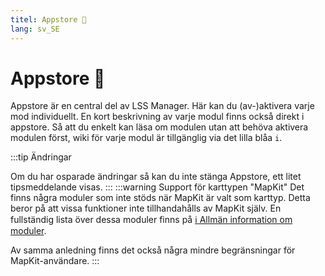 ```yaml
---
titel: Appstore 🛒
lang: sv_SE
---
```


# Appstore :shopping_cart:

Appstore är en central del av LSS Manager. Här kan du (av-)aktivera varje mod individuellt. En kort beskrivning av varje modul finns också direkt i appstore.
Så att du enkelt kan läsa om modulen utan att behöva aktivera modulen först, wiki för varje modul är tillgänglig via det lilla blåa `i`.

:::tip Ändringar

Om du har osparade ändringar så kan du inte stänga Appstore, ett litet tipsmeddelande visas.
:::
:::warning Support för karttypen "MapKit"
Det finns några moduler som inte stöds när MapKit är valt som karttyp. Detta beror på att vissa funktioner inte tillhandahålls av MapKit själv. En fullständig lista över dessa moduler finns på [ℹ️ Allmän information om moduler][docs.apps].

Av samma anledning finns det också några mindre begränsningar för MapKit-användare.
:::



<!-- ==START_FOOTER== Do NOT edit anything below this line! Any edits will be removed as content is auto generated! -->
[lssm.status]: https://status.lss-manager.de/
[lssm.discord]: https://discord.gg/RcTNjpB
[lssm.userscript]: https://v4.lss-manager.de/lssm-v4.user.js
[lssm.donations]: https://donate.lss-manager.de/
[docs]: https://docs.lss-manager.de/
[docs.home]: /sv_SE/
[docs.apps]: /sv_SE/apps.md
[docs.appstore]: /sv_SE/appstore.md
[docs.bugs]: /sv_SE/bugs.md
[docs.error_report]: /sv_SE/error_report.md
[docs.faq]: /sv_SE/faq.md
[docs.metadata]: /sv_SE/metadata.md
[docs.other]: /sv_SE/other.md
[docs.settings]: /sv_SE/settings.md
[docs.suggestions]: /sv_SE/suggestions.md
[docs.support]: /sv_SE/support.md
[games.self]: https://larmcentralen-spelet.se
[tampermonkey]: https://tampermonkey.net/
[github]: https://github.com/LSS-Manager/LSSM-V.4
[github.issues]: https://github.com/LSS-Manager/LSSM-V.4/issues
[github.issues.open]: https://github.com/LSS-Manager/LSSM-V.4/issues?q=is%3Aissue+is%3Aopen+label%3Abug